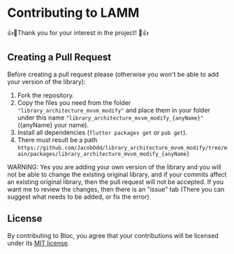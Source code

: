 # Contributing to LAMM

👍🎉Thank you for your interest in the project! 🎉👍

## Creating a Pull Request

Before creating a pull request please (otherwise you won't be able to add your version of the library):

1. Fork the repository.
2. Copy the files you need from the folder `"library_architecture_mvvm_modify"` and place them in your folder under this name `"library_architecture_mvvm_modify_{anyName}"` ({anyName} your name).
3. Install all dependencies (`flutter packages get` or `pub get`).
4. There must result be a path `https://github.com/JacobOdd/library_architecture_mvvm_modify/tree/main/packages/library_architecture_mvvm_modify_{anyName}`

WARNING: Yes you are adding your own version of the library and you will not be able to change the existing original library, and if your commits affect an existing original library, then the pull request will not be accepted. If you want me to review the changes, then there is an "issue" tab (There you can suggest what needs to be added, or fix the error)

## License

By contributing to Bloc, you agree that your contributions will be licensed
under its [MIT license](LICENSE).
